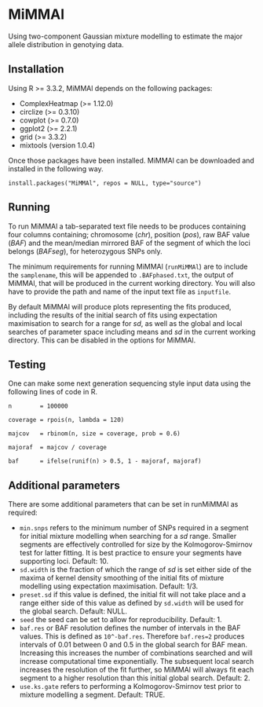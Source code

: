 # MiMMAl

Using two-component Gaussian mixture modelling to estimate the major allele distribution in genotying data.

## Installation

Using R >= 3.3.2, MiMMAl depends on the following packages:

* ComplexHeatmap (>= 1.12.0)
* circlize (>= 0.3.10)
* cowplot (>= 0.7.0)
* ggplot2 (>= 2.2.1)
* grid (>= 3.3.2)
* mixtools (version 1.0.4)

Once those packages have been installed. MiMMAl can be downloaded and installed in the following way.

`install.packages("MiMMAl", repos = NULL, type="source")`

## Running

To run MiMMAl a tab-separated text file needs to be produces containing four columns containing; chromosome (_chr_), position (_pos_), raw BAF value (_BAF_) and the mean/median mirrored BAF of the segment of which the loci belongs (_BAFseg_), for heterozygous SNPs only.

The minimum requirements for running MiMMAl (`runMiMMAl`) are to include the `samplename`, this will be appended to `.BAFphased.txt`, the output of MiMMAl, that will be produced in the current working directory. You will also have to provide the path and name of the input text file as `inputfile`.

By default MiMMAl will produce plots representing the fits produced, including the results of the initial search of fits using expectation maximisation to search for a range for _sd_, as well as the global and local searches of parameter space including means and _sd_ in the current working directory. This can be disabled in the options for MiMMAl.

## Testing

One can make some next generation sequencing style input data using the following lines of code in R.

`n        = 100000`

`coverage = rpois(n, lambda = 120)`

`majcov   = rbinom(n, size = coverage, prob = 0.6)`

`majoraf  = majcov / coverage`

`baf      = ifelse(runif(n) > 0.5, 1 - majoraf, majoraf)`

## Additional parameters

There are some additional parameters that can be set in runMiMMAl as required:

* `min.snps` refers to the minimum number of SNPs required in a segment for initial mixture modelling when searching for a _sd_ range. Smaller segments are effectively controlled for size by the Kolmogorov-Smirnov test for latter fitting. It is best practice to ensure your segments have supporting loci. Default: 10.
* `sd.width` is the fraction of which the range of _sd_ is set either side of the maxima of kernel density smoothing of the initial fits of mixture modelling using expectation maximisation. Default: 1/3.
* `preset.sd` if this value is defined, the initial fit will not take place and a range either side of this value as defined by `sd.width` will be used for the global search. Default: NULL.
* `seed` the seed can be set to allow for reproducibility. Default: 1.
* `baf.res` or BAF resolution defines the number of intervals in the BAF values. This is defined as `10^-baf.res`. Therefore `baf.res=2` produces intervals of 0.01 between 0 and 0.5 in the global search for BAF mean. Increasing this increases the number of combinations searched and will increase computational time exponentially. The subsequent local search increases the resolution of the fit further, so MiMMAl will always fit each segment to a higher resolution than this initial global search. Default: 2.
* `use.ks.gate` refers to performing a Kolmogorov-Smirnov test prior to mixture modelling a segment. Default: TRUE.
